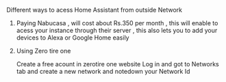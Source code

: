 
Different ways to acess Home Assistant from outside Network 

1. Paying Nabucasa , will cost about Rs.350 per month , this will enable to acess your instance through their server , this also lets you to add your devices to Alexa or Google Home easily 

2. Using Zero tire one
   
    Create a free acount in zerotire one website
    Log in and got to Networks tab and create a new network and notedown your Network Id
    
